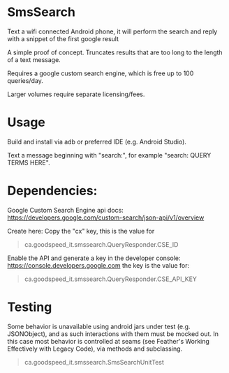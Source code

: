 # SmsSearch
Text a wifi connected Android phone, it will perform the search and reply with a snippet of the first google result

A simple proof of concept.  Truncates results that are too long to the length of a text message.

Requires a google custom search engine, which is free up to 100 queries/day.

Larger volumes require separate licensing/fees.

# Usage

Build and install via adb or preferred IDE (e.g. Android Studio).

Text a message beginning with "search:", for example "search: QUERY TERMS HERE".


# Dependencies:
Google Custom Search Engine
api docs: https://developers.google.com/custom-search/json-api/v1/overview

Create here: 
Copy the "cx" key, this is the value for 
> ca.goodspeed\_it.smssearch.QueryResponder.CSE\_ID

Enable the API and generate a key in the developer console:
https://console.developers.google.com
the key is the value for:
> ca.goodspeed\_it.smssearch.QueryResponder.CSE\_API\_KEY

# Testing

Some behavior is unavailable using android jars under test (e.g. JSONObject), and as such
interactions with them must be mocked out.  In this case most behavior is controlled at seams (see Feather's Working Effectively with Legacy Code), via methods and subclassing.
> ca.goodspeed\_it.smssearch.SmsSearchUnitTest
